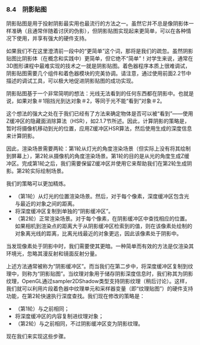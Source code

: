 ### 8.4　阴影贴图

阴影贴图是用于投射阴影最实用也最流行的方法之一。虽然它并不总是像阴影体一样准确（且通常伴随着讨厌的伪影），但阴影贴图实现起来更简单，可以在各种情况下使用，并享有强大的硬件支持。

如果我们不在这里澄清前一段中的“更简单”这个词，那将是我们的疏忽。虽然阴影贴图比阴影体（在概念和实践中）更简单，但它绝不“简单”！对学生来说，通常在3D图形课程中最难实现的技术之一就是阴影贴图。着色器程序本质上很难调试，阴影贴图需要几个组件和着色器模块的完美协调。请注意，通过使用前面2.2节中描述的调试工具，可以极大地促进阴影贴图的成功实现。

阴影贴图基于一个非常简明的想法：光线无法看到的任何东西都在阴影中。也就是说，如果对象＃1阻挡光到达对象＃2，等同于光不能“看到”对象＃2。

这个想法的强大之处在于我们已经有了方法来确定物体是否可以被“看到”——使用Z缓冲区的隐藏面消除算法（HSR），如2.1.7节所述。因此，计算阴影的策略是，暂时将摄像机移动到光的位置，应用Z缓冲区HSR算法，然后使用生成的深度信息来计算阴影。

因此，渲染场景需要两轮：第1轮从灯光的角度渲染场景（但实际上没有将其绘制到屏幕上），第2轮从摄像机的角度渲染场景。第1轮的目的是从光的角度生成Z缓冲区。完成第1轮之后，我们需要保留Z缓冲区并使用它来帮助我们在第2轮生成阴影。第2轮实际绘制场景。

我们的策略可以更加精炼。

+ （第1轮）从灯光的位置渲染场景。然后，对于每个像素，深度缓冲区包含光与最近的对象之间的距离。
+ 将深度缓冲区复制到单独的“阴影缓冲区”。
+ （第2轮）正常渲染场景。对于每个像素，在阴影缓冲区中查找相应的位置。如果相机到渲染点的距离大于从阴影缓冲区检索到的值，则在该像素处绘制的对象离光线的距离，比离光线最近的对象更远，因此该像素处于阴影中。

当发现像素处于阴影中时，我们需要使其更暗。一种简单而有效的方法是仅渲染其环境光，忽略其漫反射和镜面反射分量。

上述方法通常被称为“阴影缓冲区”。而当我们在第二步中，将深度缓冲区复制到纹理中，则称为“阴影贴图”。当纹理对象用于储存阴影深度信息时，我们称其为阴影纹理，OpenGL通过sampler2DShadow类型支持阴影纹理（稍后讨论）。这样，我们就可以利用片段着色器中纹理单元和采样器变量（即“纹理贴图”）的硬件支持功能，在第2轮快速执行深度查找。我们现在修改的策略是：

+ （第1轮）与之前相同；
+ 将深度缓冲区的内容复制进纹理对象；
+ （第2轮）与之前相同，不过阴影缓冲区变为阴影纹理。

现在我们来实现这些步骤。

